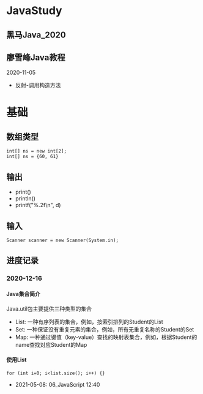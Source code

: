 # JavaStudy
## 黑马Java_2020

## 廖雪峰Java教程
2020-11-05
- 反射-调用构造方法

# 基础
## 数组类型
```
int[] ns = new int[2];
int[] ns = {60, 61}
```
## 输出
- print()
- println()
- printf("%.2f\n", d)

## 输入
```
Scanner scanner = new Scanner(System.in);
```

## 进度记录

### 2020-12-16
#### Java集合简介
Java.util包主要提供三种类型的集合
- List: 一种有序列表的集合，例如，按索引排列的Student的List
- Set: 一种保证没有重复元素的集合，例如，所有无重复名称的Student的Set
- Map: 一种通过键值（key-value）查找的映射表集合，例如，根据Student的name查找对应Student的Map
#### 使用List
```
for (int i=0; i<list.size(); i++) {}
```

- 2021-05-08: 06_JavaScript  12:40

